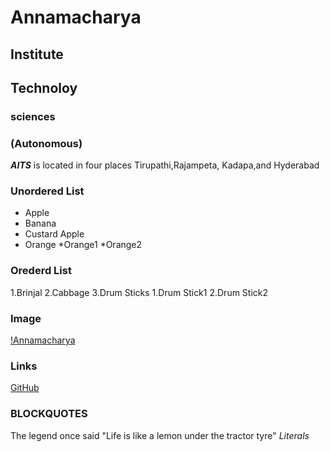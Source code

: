 # Annamacharya
## Institute
## Technoloy 
### sciences
### (Autonomous)

***AITS*** is located in four places Tirupathi,Rajampeta, Kadapa,and Hyderabad

### Unordered List
* Apple
* Banana
* Custard Apple
* Orange
   *Orange1
   *Orange2
### Orederd List
1.Brinjal
2.Cabbage
3.Drum Sticks
    1.Drum Stick1
    2.Drum Stick2

### Image
[!Annamacharya](http://www.andhraportal.org/wp-content/uploads/2015/05/annamayya.jpg)

### Links
[GitHub](https://github.com)

### BLOCKQUOTES
The legend once said
"Life is like a lemon under the tractor tyre"
*Literals*

